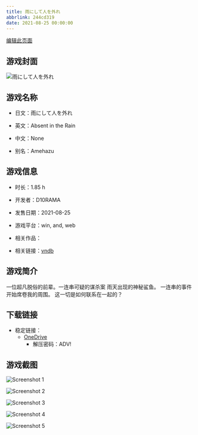 ```yaml
---
title: 雨にして人を外れ
abbrlink: 244cd319
date: 2021-08-25 00:00:00
---
```

[编辑此页面](https://github.com/ACG-3/ADV3-source/blob/main/source/_posts/games/%E9%9B%A8%E3%81%AB%E3%81%97%E3%81%A6%E4%BA%BA%E3%82%92%E5%A4%96%E3%82%8C.md)

## 游戏封面

![雨にして人を外れ](https://pan.timero.xyz/onedrive/img_lib_001/%E9%9B%A8%E3%81%AB%E3%81%97%E3%81%A6%E4%BA%BA%E3%82%92%E5%A4%96%E3%82%8C_cover.avif)


## 游戏名称

- 日文：雨にして人を外れ
- 英文：Absent in the Rain
- 中文：None

- 别名：Amehazu


## 游戏信息

- 时长：1.85 h
- 开发者：D10RAMA
- 发售日期：2021-08-25
- 游戏平台：win, and, web
- 相关作品：

- 相关链接：[vndb](https://vndb.org/v32855)


## 游戏简介

一位超凡脱俗的前辈。一连串可疑的谋杀案
雨天出现的神秘鲨鱼。
一连串的事件开始席卷我的周围。
这一切是如何联系在一起的？




## 下载链接

- 稳定链接：
    - [OneDrive](https://pan.timero.xyz/onedrive/adv_lib_001/%E9%9B%A8%E3%81%AB%E3%81%97%E3%81%A6%E4%BA%BA%E3%82%92%E5%A4%96%E3%82%8C)
        - 解压密码：ADV!



## 游戏截图


![Screenshot 1](https://pan.timero.xyz/onedrive/img_lib_001/%E9%9B%A8%E3%81%AB%E3%81%97%E3%81%A6%E4%BA%BA%E3%82%92%E5%A4%96%E3%82%8C_Screenshot_1.avif)

![Screenshot 2](https://pan.timero.xyz/onedrive/img_lib_001/%E9%9B%A8%E3%81%AB%E3%81%97%E3%81%A6%E4%BA%BA%E3%82%92%E5%A4%96%E3%82%8C_Screenshot_2.avif)

![Screenshot 3](https://pan.timero.xyz/onedrive/img_lib_001/%E9%9B%A8%E3%81%AB%E3%81%97%E3%81%A6%E4%BA%BA%E3%82%92%E5%A4%96%E3%82%8C_Screenshot_3.avif)

![Screenshot 4](https://pan.timero.xyz/onedrive/img_lib_001/%E9%9B%A8%E3%81%AB%E3%81%97%E3%81%A6%E4%BA%BA%E3%82%92%E5%A4%96%E3%82%8C_Screenshot_4.avif)

![Screenshot 5](https://pan.timero.xyz/onedrive/img_lib_001/%E9%9B%A8%E3%81%AB%E3%81%97%E3%81%A6%E4%BA%BA%E3%82%92%E5%A4%96%E3%82%8C_Screenshot_5.avif)

